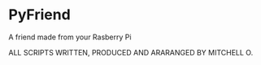 # PyFriend
 A friend made from your Rasberry Pi
 
 ALL SCRIPTS WRITTEN, PRODUCED AND ARARANGED BY
                MITCHELL O.
